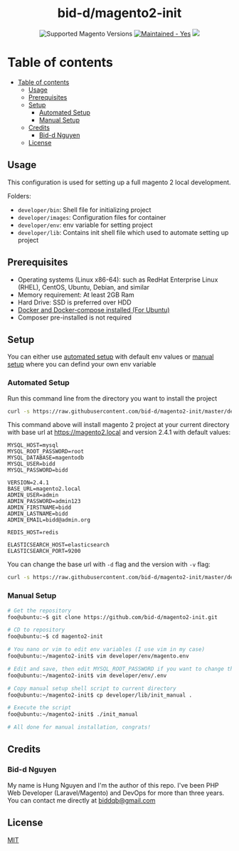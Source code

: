 <h1 align="center">bid-d/magento2-init</h1>

<div align="center">

  <img src="https://img.shields.io/badge/magento-2.X-brightgreen.svg?logo=magento&longCache=true&style=flat-square" alt="Supported Magento Versions" />
  <a href="https://GitHub.com/Naereen/StrapDown.js/graphs/commit-activity" target="_blank"><img src="https://img.shields.io/badge/maintained%3F-yes-brightgreen.svg?style=flat-square" alt="Maintained - Yes" /></a>
  <a href="https://opensource.org/licenses/MIT" target="_blank"><img src="https://img.shields.io/badge/license-MIT-blue.svg" /></a>
</div>

# Table of contents
- [Table of contents](#table-of-contents)
  - [Usage](#usage)
  - [Prerequisites](#prerequisites)
  - [Setup](#setup)
    - [Automated Setup](#automated-setup)
    - [Manual Setup](#manual-setup)
  - [Credits](#credits)
    - [Bid-d Nguyen](#bid-d-nguyen)
  - [License](#license)
    
## Usage

This configuration is used for setting up a full magento 2 local development.

Folders:

- `developer/bin`: Shell file for initializing project
- `developer/images`: Configuration files for container
- `developer/env`: env variable for setting project
- `developer/lib`: Contains init shell file which used to automate setting up project 

## Prerequisites

-  Operating systems (Linux x86-64): such as RedHat Enterprise Linux (RHEL), CentOS, Ubuntu, Debian, and similar
-  Memory requirement: At least 2GB Ram
-  Hard Drive: SSD is preferred over HDD
-  [Docker and Docker-compose installed (For Ubuntu)](https://docs.docker.com/engine/install/ubuntu/)
-  Composer pre-installed is not required

## Setup

You can either use [automated setup](#automated-setup) with default env values or [manual setup](#manual-setup) where you can defind your own env variable

### Automated Setup
Run this command line from the directory you want to install the project

```bash
curl -s https://raw.githubusercontent.com/bid-d/magento2-init/master/developer/lib/init | bash -s
```
This command above will install magento 2 project at your current directory with base url at https://magento2.local and version 2.4.1 with default values:

```env
MYSQL_HOST=mysql
MYSQL_ROOT_PASSWORD=root
MYSQL_DATABASE=magentodb
MYSQL_USER=bidd
MYSQL_PASSWORD=bidd

VERSION=2.4.1
BASE_URL=magento2.local
ADMIN_USER=admin
ADMIN_PASSWORD=admin123
ADMIN_FIRSTNAME=bidd
ADMIN_LASTNAME=bidd
ADMIN_EMAIL=bidd@admin.org

REDIS_HOST=redis

ELASTICSEARCH_HOST=elasticsearch
ELASTICSEARCH_PORT=9200
```

You can change the base url with `-d` flag and the version with `-v` flag:
```bash
curl -s https://raw.githubusercontent.com/bid-d/magento2-init/master/developer/lib/init | bash -s -- -d yourbaseurl -v version
```

### Manual Setup
```bash
# Get the repository
foo@ubuntu:~$ git clone https://github.com/bid-d/magento2-init.git

# CD to repository
foo@ubuntu:~$ cd magento2-init

# You nano or vim to edit env variables (I use vim in my case)
foo@ubuntu:~/magento2-init$ vim developer/env/magento.env

# Edit and save, then edit MYSQL_ROOT_PASSWORD if you want to change this default value too. Do not touch the COMPOSER_PATH for caching
foo@ubuntu:~/magento2-init$ vim developer/env/.env

# Copy manual setup shell script to current directory
foo@ubuntu:~/magento2-init$ cp developer/lib/init_manual .

# Execute the script
foo@ubuntu:~/magento2-init$ ./init_manual

# All done for manual installation, congrats!

```

## Credits

### Bid-d Nguyen
My name is Hung Nguyen and I'm the author of this repo. I've been PHP Web Developer (Laravel/Magento) and DevOps for more than three years. You can contact me directly at biddqb@gmail.com

## License

[MIT](https://opensource.org/licenses/MIT)
